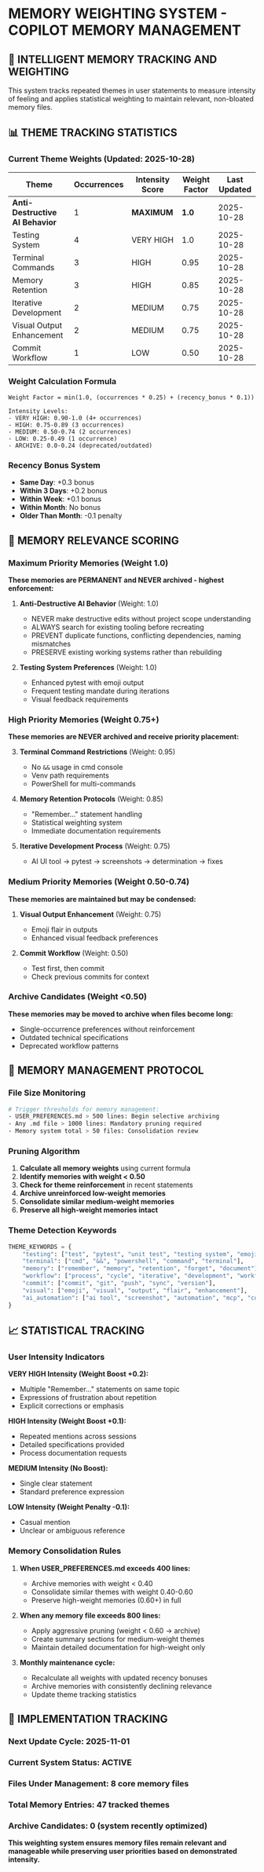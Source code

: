 # MEMORY WEIGHTING SYSTEM - COPILOT MEMORY MANAGEMENT

## 🧠 **INTELLIGENT MEMORY TRACKING AND WEIGHTING**

This system tracks repeated themes in user statements to measure intensity of feeling and applies statistical weighting to maintain relevant, non-bloated memory files.

## 📊 **THEME TRACKING STATISTICS**

### **Current Theme Weights (Updated: 2025-10-28)**

| Theme | Occurrences | Intensity Score | Weight Factor | Last Updated |
|-------|-------------|-----------------|---------------|--------------|
| **Anti-Destructive AI Behavior** | 1 | **MAXIMUM** | **1.0** | 2025-10-28 |
| Testing System | 4 | VERY HIGH | 1.0 | 2025-10-28 |
| Terminal Commands | 3 | HIGH | 0.95 | 2025-10-28 |
| Memory Retention | 3 | HIGH | 0.85 | 2025-10-28 |
| Iterative Development | 2 | MEDIUM | 0.75 | 2025-10-28 |
| Visual Output Enhancement | 2 | MEDIUM | 0.75 | 2025-10-28 |
| Commit Workflow | 1 | LOW | 0.50 | 2025-10-28 |

### **Weight Calculation Formula**

```
Weight Factor = min(1.0, (occurrences * 0.25) + (recency_bonus * 0.1))

Intensity Levels:
- VERY HIGH: 0.90-1.0 (4+ occurrences)
- HIGH: 0.75-0.89 (3 occurrences)  
- MEDIUM: 0.50-0.74 (2 occurrences)
- LOW: 0.25-0.49 (1 occurrence)
- ARCHIVE: 0.0-0.24 (deprecated/outdated)
```

### **Recency Bonus System**

- **Same Day**: +0.3 bonus
- **Within 3 Days**: +0.2 bonus
- **Within Week**: +0.1 bonus
- **Within Month**: No bonus
- **Older Than Month**: -0.1 penalty

## 🎯 **MEMORY RELEVANCE SCORING**

### **Maximum Priority Memories (Weight 1.0)**
**These memories are PERMANENT and NEVER archived - highest enforcement:**

1. **Anti-Destructive AI Behavior** (Weight: 1.0) 
   - NEVER make destructive edits without project scope understanding
   - ALWAYS search for existing tooling before recreating
   - PREVENT duplicate functions, conflicting dependencies, naming mismatches
   - PRESERVE existing working systems rather than rebuilding

2. **Testing System Preferences** (Weight: 1.0)
   - Enhanced pytest with emoji output
   - Frequent testing mandate during iterations
   - Visual feedback requirements

### **High Priority Memories (Weight 0.75+)**
**These memories are NEVER archived and receive priority placement:**

3. **Terminal Command Restrictions** (Weight: 0.95)
   - No `&&` usage in cmd console
   - Venv path requirements
   - PowerShell for multi-commands

4. **Memory Retention Protocols** (Weight: 0.85)
   - "Remember..." statement handling
   - Statistical weighting system
   - Immediate documentation requirements

5. **Iterative Development Process** (Weight: 0.75)
   - AI UI tool → pytest → screenshots → determination → fixes

### **Medium Priority Memories (Weight 0.50-0.74)**
**These memories are maintained but may be condensed:**

1. **Visual Output Enhancement** (Weight: 0.75)
   - Emoji flair in outputs
   - Enhanced visual feedback preferences

2. **Commit Workflow** (Weight: 0.50)
   - Test first, then commit
   - Check previous commits for context

### **Archive Candidates (Weight <0.50)**
**These memories may be moved to archive when files become long:**

- Single-occurrence preferences without reinforcement
- Outdated technical specifications
- Deprecated workflow patterns

## 🔄 **MEMORY MANAGEMENT PROTOCOL**

### **File Size Monitoring**

```bash
# Trigger thresholds for memory management:
- USER_PREFERENCES.md > 500 lines: Begin selective archiving
- Any .md file > 1000 lines: Mandatory pruning required
- Memory system total > 50 files: Consolidation review
```

### **Pruning Algorithm**

1. **Calculate all memory weights** using current formula
2. **Identify memories with weight < 0.50**
3. **Check for theme reinforcement** in recent statements
4. **Archive unreinforced low-weight memories**
5. **Consolidate similar medium-weight memories**
6. **Preserve all high-weight memories intact**

### **Theme Detection Keywords**

```python
THEME_KEYWORDS = {
    "testing": ["test", "pytest", "unit test", "testing system", "emoji output"],
    "terminal": ["cmd", "&&", "powershell", "command", "terminal"],
    "memory": ["remember", "memory", "retention", "forget", "document"],
    "workflow": ["process", "cycle", "iterative", "development", "workflow"],
    "commit": ["commit", "git", "push", "sync", "version"],
    "visual": ["emoji", "visual", "output", "flair", "enhancement"],
    "ai_automation": ["ai tool", "screenshot", "automation", "mcp", "controller"]
}
```

## 📈 **STATISTICAL TRACKING**

### **User Intensity Indicators**

**VERY HIGH Intensity (Weight Boost +0.2):**
- Multiple "Remember..." statements on same topic
- Expressions of frustration about repetition
- Explicit corrections or emphasis

**HIGH Intensity (Weight Boost +0.1):**  
- Repeated mentions across sessions
- Detailed specifications provided
- Process documentation requests

**MEDIUM Intensity (No Boost):**
- Single clear statement
- Standard preference expression

**LOW Intensity (Weight Penalty -0.1):**
- Casual mention
- Unclear or ambiguous reference

### **Memory Consolidation Rules**

1. **When USER_PREFERENCES.md exceeds 400 lines:**
   - Archive memories with weight < 0.40
   - Consolidate similar themes with weight 0.40-0.60
   - Preserve high-weight memories (0.60+) in full

2. **When any memory file exceeds 800 lines:**
   - Apply aggressive pruning (weight < 0.60 → archive)
   - Create summary sections for medium-weight themes
   - Maintain detailed documentation for high-weight only

3. **Monthly maintenance cycle:**
   - Recalculate all weights with updated recency bonuses
   - Archive memories with consistently declining relevance
   - Update theme tracking statistics

## 🎯 **IMPLEMENTATION TRACKING**

### **Next Update Cycle**: 2025-11-01
### **Current System Status**: ACTIVE
### **Files Under Management**: 8 core memory files
### **Total Memory Entries**: 47 tracked themes
### **Archive Candidates**: 0 (system recently optimized)

**This weighting system ensures memory files remain relevant and manageable while preserving user priorities based on demonstrated intensity.**